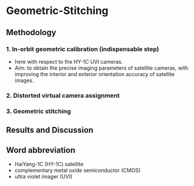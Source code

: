 Geometric-Stitching
===

##  Methodology

### 1. In-orbit geometric calibration (indispensable step)
- here with respect to the HY-1C UVI cameras.
- Aim: to obtain the precise imaging parameters of satellite cameras, with improving the interior and exterior orientation accuracy of satellite images.


### 2. Distorted virtual camera assignment

### 3. Geometric stitching


##  Results and Discussion


## Word abbreviation
- HaiYang-1C (HY-1C) satellite  
- complementary metal oxide semiconductor (CMOS)  
- ultra violet imager (UVI)  
